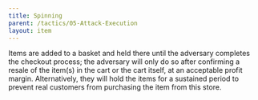 ```yaml
---
title: Spinning
parent: /tactics/05-Attack-Execution
layout: item
---
```


<p>Items are added to a basket and held there until the adversary completes the checkout process; the adversary will only do so after confirming a resale of the item(s) in the cart or the cart itself, at an acceptable profit margin. Alternatively, they will hold the items for a sustained period to prevent real customers from purchasing the item from this store.</p>
